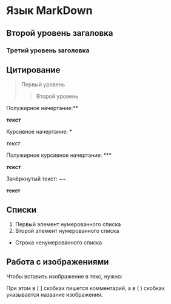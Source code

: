 # Язык MarkDown

## Второй уровень загаловка

### Третий уровень заголовка

## Цитирование

> Первый уровень
>> Второй уровень

Полужирное начертание:**

**текст**

Курсивное начертание: *

*текст*

Полужирное курсивное начертание: ***
 
***текст***

Зачёркнутый текст: ~~

~~текст~~

## Списки
1. Первый элемент нумерованного списка
2. Второй элемент нумерованного списка   

* Строка ненумерованного списка

## Работа с изображениями

Чтобы вставить изображение в текс, нужно:
![]()

При этом в [ ] скобках пишется комментарий, а в ( ) скобках указывается название изображения.